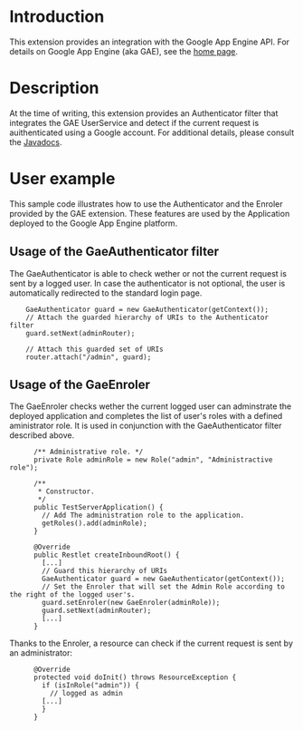 # Introduction

This extension provides an integration with the Google App Engine API.
For details on Google App Engine (aka GAE), see the [home
page](http://code.google.com/appengine/).

# Description

At the time of writing, this extension provides an Authenticator filter
that integrates the GAE UserService and detect if the current request is
auithenticated using a Google account. For additional details, please
consult the
[Javadocs](javadocs://gae/ext/org/restlet/ext/gae/package-summary.html).

# User example

This sample code illustrates how to use the Authenticator and the
Enroler provided by the GAE extension. These features are used by the
Application deployed to the Google App Engine platform.

## Usage of the GaeAuthenticator filter

The GaeAuthenticator is able to check wether or not the current request
is sent by a logged user. In case the authenticator is not optional, the
user is automatically redirected to the standard login page.

<pre class="language-java"><code class="language-java">    GaeAuthenticator guard = new GaeAuthenticator(getContext());
    // Attach the guarded hierarchy of URIs to the Authenticator filter
    guard.setNext(adminRouter);

    // Attach this guarded set of URIs
    router.attach("/admin", guard);
</code></pre>

## Usage of the GaeEnroler

The GaeEnroler checks wether the current logged user can adminstrate the
deployed application and completes the list of user's roles with a
defined aministrator role. It is used in conjunction with the
GaeAuthenticator filter described above.

<pre class="language-java"><code class="language-java">      /** Administrative role. */
      private Role adminRole = new Role("admin", "Administractive role");

      /**
       * Constructor.
       */
      public TestServerApplication() {
        // Add The administration role to the application.
        getRoles().add(adminRole);
      }

      @Override
      public Restlet createInboundRoot() {
        [...]
        // Guard this hierarchy of URIs
        GaeAuthenticator guard = new GaeAuthenticator(getContext());
        // Set the Enroler that will set the Admin Role according to the right of the logged user's.
        guard.setEnroler(new GaeEnroler(adminRole));
        guard.setNext(adminRouter);
        [...]
      }
</code></pre>

Thanks to the Enroler, a resource can check if the current request is
sent by an administrator:

<pre class="language-java"><code class="language-java">      @Override
      protected void doInit() throws ResourceException {
        if (isInRole("admin")) {
          // logged as admin
        [...]
        }
      }
</code></pre>
